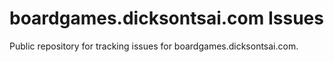 # boardgames.dicksontsai.com Issues

Public repository for tracking issues for boardgames.dicksontsai.com.
